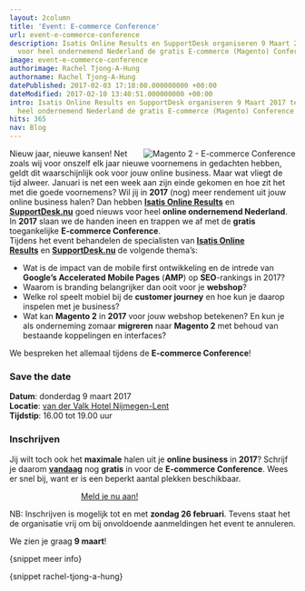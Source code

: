 ```yaml
---
layout: 2column
title: 'Event: E-commerce Conference'
url: event-e-commerce-conference
description: Isatis Online Results en SupportDesk organiseren 9 Maart 2017 te Nijmegen
  voor heel ondernemend Nederland de gratis E-commerce (Magento) Conference.
image: event-e-commerce-conference
authorimage: Rachel Tjong-A-Hung
authorname: Rachel Tjong-A-Hung
datePublished: 2017-02-03 17:18:00.000000000 +00:00
dateModified: 2017-02-10 13:40:51.000000000 +00:00
intro: Isatis Online Results en SupportDesk organiseren 9 Maart 2017 te Nijmegen voor
  heel ondernemend Nederland de gratis E-commerce (Magento) Conference.
hits: 365
nav: Blog
---
```

<p><a href="index.php?option=com_content&amp;view=article&amp;id=199:event-e-commerce-conference&amp;catid=29:blog&amp;Itemid=121" title="E-commerce Conference - Magento 2"><img src="images/article/magento-2-migration-upgrade-white.jpg" alt="Magento 2 - E-commerce Conference" style="float: right;" /></a>Nieuw jaar, nieuwe kansen! Net zoals wij voor onszelf elk jaar nieuwe voornemens in gedachten hebben, geldt dit waarschijnlijk ook voor jouw online business. Maar wat vliegt de tijd alweer. Januari is net een week aan zijn einde gekomen en hoe zit het met die goede voornemens? Wil jij in <strong>2017</strong> (nog) meer rendement uit jouw online business halen? Dan hebben <a href="https://www.isatis-onlineresults.nl/conference" title="Isatis Online Results"><strong>Isatis Online Results</strong></a> en <a href="https://www.supportdesk.nu/" title="SupportDesk"><strong>SupportDesk.nu</strong></a> goed nieuws voor heel <strong>online ondernemend Nederland</strong>. In <strong>2017</strong> slaan we de handen ineen en trappen we af met de <strong>gratis</strong> toegankelijke <strong>E-commerce Conference</strong>. <br /> Tijdens het event behandelen de specialisten van <a href="https://www.isatis-onlineresults.nl/conference" style="outline: 0px;" title="Isatis Online Results"><strong>Isatis Online Results</strong></a>&nbsp;en&nbsp;<a href="https://www.supportdesk.nu/" title="SupportDesk.nu"><strong>SupportDesk.nu</strong></a>&nbsp;de volgende thema’s:</p>
<ul>
<li>Wat is de impact van de mobile first ontwikkeling en de intrede van <strong>Google’s Accelerated Mobile Pages</strong> (<strong>AMP</strong>) op <strong>SEO</strong>-rankings in 2017?</li>
<li>Waarom is branding belangrijker dan ooit voor je <strong>webshop</strong>?</li>
<li>Welke rol speelt mobiel bij de <strong>customer journey</strong> en hoe kun je daarop inspelen met je business?</li>
<li>Wat kan <strong>Magento 2</strong> in <strong>2017</strong> voor jouw webshop betekenen? En kun je als onderneming zomaar <strong>migreren</strong> naar <strong>Magento 2</strong> met behoud van bestaande koppelingen en interfaces?</li>
</ul>
<p>We bespreken het allemaal tijdens de <strong>E-commerce Conference</strong>!</p>
<h3>Save the date</h3>
<p><strong>Datum</strong>: donderdag 9 maart 2017<br /><strong>Locatie</strong>: <a href="https://www.google.nl/maps/place/Van+der+Valk+Hotel+Nijmegen-Lent/@51.8627482,5.8589351,17z/data=!3m1!4b1!4m5!3m4!1s0x47c7083d7bdd735f:0x5b81cd33b6a9746d!8m2!3d51.8627482!4d5.8611238?hl=nl" title="van der Valk Hotel Nijmegen-Lent">van der Valk Hotel Nijmegen-Lent</a><br /><strong>Tijdstip</strong>: 16.00 tot 19.00 uur</p>
<h3>Inschrijven</h3>
<p>Jij wilt toch ook het <strong>maximale</strong> halen uit je <strong>online business</strong> in <strong>2017</strong>? Schrijf je daarom <span style="text-decoration: underline;"><strong>vandaag</strong></span> nog <strong>gratis</strong> in voor de <strong>E-commerce Conference</strong>. Wees er snel bij, want er is een beperkt aantal plekken beschikbaar.</p>
<p><a href="mailto:office.support-AT-isatis.nl?subject=RSVP%20Evenement%20E-Commerce%20Conference&amp;body=Ik%20ben%20aanwezig!%0D%0A%0D%0A%0D%0ALet%20Op!%20Voor%20het%20versturen%20van%20deze%20mail%20moet%20-AT-%20in%20het%20mailadres%20vervangen%20worden%20met%20een%20@-teken." class="orange" style="display: block; margin: 0 auto; width: 50%;" title="Meld je nu aan!">Meld je nu aan!</a></p>
<p>NB: Inschrijven is mogelijk tot en met <strong>zondag 26 februari</strong>. Tevens staat het de organisatie vrij om bij onvoldoende aanmeldingen het event te annuleren.</p>
<p>We zien je graag <strong>9 maart</strong>!</p>

<p>{snippet meer info}</p>
<p>{snippet rachel-tjong-a-hung}</p>
